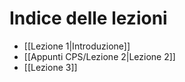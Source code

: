 # Indice delle lezioni

- [[Lezione 1|Introduzione]]
- [[Appunti CPS/Lezione 2|Lezione 2]]
- [[Lezione 3]]


